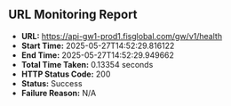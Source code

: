 ## URL Monitoring Report

- **URL:** https://api-gw1-prod1.fisglobal.com/gw/v1/health
- **Start Time:** 2025-05-27T14:52:29.816122
- **End Time:** 2025-05-27T14:52:29.949662
- **Total Time Taken:** 0.13354 seconds
- **HTTP Status Code:** 200
- **Status:** Success
- **Failure Reason:** N/A
